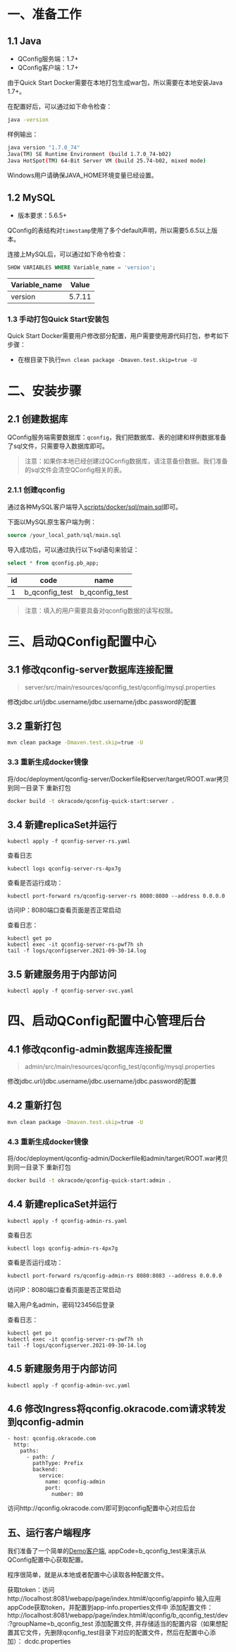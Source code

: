 # 一、准备工作
## 1.1 Java

* QConfig服务端：1.7+
* QConfig客户端：1.7+

由于Quick Start Docker需要在本地打包生成war包，所以需要在本地安装Java 1.7+。

在配置好后，可以通过如下命令检查：
```sh
java -version
```

样例输出：
```sh
java version "1.7.0_74"
Java(TM) SE Runtime Environment (build 1.7.0_74-b02)
Java HotSpot(TM) 64-Bit Server VM (build 25.74-b02, mixed mode)
```

Windows用户请确保JAVA_HOME环境变量已经设置。

## 1.2 MySQL

* 版本要求：5.6.5+

QConfig的表结构对`timestamp`使用了多个default声明，所以需要5.6.5以上版本。

连接上MySQL后，可以通过如下命令检查：
```sql
SHOW VARIABLES WHERE Variable_name = 'version';
```

| Variable_name | Value  |
|---------------|--------|
| version       | 5.7.11 |

### 1.3 手动打包Quick Start安装包

Quick Start Docker需要用户修改部分配置，用户需要使用源代码打包，参考如下步骤：

* 在根目录下执行`mvn clean package -Dmaven.test.skip=true -U`

# 二、安装步骤
## 2.1 创建数据库
QConfig服务端需要数据库：`qconfig`，我们把数据库、表的创建和样例数据准备了sql文件，只需要导入数据库即可。

> 注意：如果你本地已经创建过QConfig数据库，请注意备份数据。我们准备的sql文件会清空QConfig相关的表。

### 2.1.1 创建qconfig
通过各种MySQL客户端导入[scripts/docker/sql/main.sql](./../../scripts/docker/sql/main.sql)即可。

下面以MySQL原生客户端为例：
```sql
source /your_local_path/sql/main.sql
```

导入成功后，可以通过执行以下sql语句来验证：
```sql
select * from qconfig.pb_app;
```

| id | code           | name           |
|----|----------------|----------------|
| 1  | b_qconfig_test | b_qconfig_test |

> 注意：填入的用户需要具备对qconfig数据的读写权限。

# 三、启动QConfig配置中心
## 3.1 修改qconfig-server数据库连接配置

> server/src/main/resources/qconfig_test/qconfig/mysql.properties

修改jdbc.url/jdbc.username/jdbc.username/jdbc.password的配置

## 3.2 重新打包
```sh
mvn clean package -Dmaven.test.skip=true -U
```

### 3.3 重新生成docker镜像
将/doc/deployment/qconfig-server/Dockerfile和server/target/ROOT.war拷贝到同一目录下
重新打包
```sh
docker build -t okracode/qconfig-quick-start:server .
```

## 3.4 新建replicaSet并运行
```shell
kubectl apply -f qconfig-server-rs.yaml
```
查看日志
```shell
kubectl logs qconfig-server-rs-4px7g
```
查看是否运行成功：
```shell
kubectl port-forward rs/qconfig-server-rs 8080:8080 --address 0.0.0.0
```
访问IP：8080端口查看页面是否正常启动

查看日志：
```shell
kubectl get po
kubectl exec -it qconfig-server-rs-pwf7h sh
tail -f logs/qconfigserver.2021-09-30-14.log
```

## 3.5 新建服务用于内部访问
```shell
kubectl apply -f qconfig-server-svc.yaml
```

# 四、启动QConfig配置中心管理后台
## 4.1 修改qconfig-admin数据库连接配置

> admin/src/main/resources/qconfig_test/qconfig/mysql.properties

修改jdbc.url/jdbc.username/jdbc.username/jdbc.password的配置

## 4.2 重新打包
```sh
mvn clean package -Dmaven.test.skip=true -U
```

### 4.3 重新生成docker镜像
将/doc/deployment/qconfig-admin/Dockerfile和admin/target/ROOT.war拷贝到同一目录下
重新打包
```sh
docker build -t okracode/qconfig-quick-start:admin .
```

## 4.4 新建replicaSet并运行
```shell
kubectl apply -f qconfig-admin-rs.yaml
```
查看日志
```shell
kubectl logs qconfig-admin-rs-4px7g
```
查看是否运行成功：
```shell
kubectl port-forward rs/qconfig-admin-rs 8080:8083 --address 0.0.0.0
```
访问IP：8080端口查看页面是否正常启动

输入用户名admin，密码123456后登录

查看日志：
```shell
kubectl get po
kubectl exec -it qconfig-server-rs-pwf7h sh
tail -f logs/qconfigserver.2021-09-30-14.log
```

## 4.5 新建服务用于内部访问
```shell
kubectl apply -f qconfig-admin-svc.yaml
```

## 4.6 修改Ingress将qconfig.okracode.com请求转发到qconfig-admin
```shell
- host: qconfig.okracode.com
  http:
    paths:
      - path: /
        pathType: Prefix
        backend:
          service:
            name: qconfig-admin
            port:
              number: 80
```
访问http://qconfig.okracode.com/即可到qconfig配置中心对应后台

## 五、运行客户端程序
我们准备了一个简单的[Demo客户端](../../demo), appCode=b_qconfig_test来演示从QConfig配置中心获取配置。

程序很简单，就是从本地或者配置中心读取各种配置文件。

获取token：访问 http://localhost:8081/webapp/page/index.html#/qconfig/appinfo 输入应用appCode获取token，并配置到app-info.properties文件中
添加配置文件：
http://localhost:8081/webapp/page/index.html#/qconfig/b_qconfig_test/dev:?groupName=b_qconfig_test
添加配置文件, 并存储适当的配置内容（如果想配置其它文件，先删除qconfig_test目录下对应的配置文件，然后在配置中心添加）： dcdc.properties